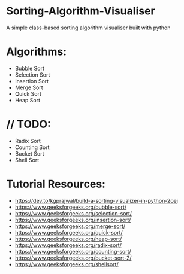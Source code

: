 # Sorting-Algorithm-Visualiser
A simple class-based sorting algorithm visualiser built with python
#
# Algorithms:
- Bubble Sort
- Selection Sort
- Insertion Sort
- Merge Sort
- Quick Sort
- Heap Sort
# // TODO:
- Radix Sort
- Counting Sort
- Bucket Sort
- Shell Sort

# Tutorial Resources:
- https://dev.to/kgprajwal/build-a-sorting-visualizer-in-python-2oej
- https://www.geeksforgeeks.org/bubble-sort/
- https://www.geeksforgeeks.org/selection-sort/
- https://www.geeksforgeeks.org/insertion-sort/
- https://www.geeksforgeeks.org/merge-sort/
- https://www.geeksforgeeks.org/quick-sort/
- https://www.geeksforgeeks.org/heap-sort/
- https://www.geeksforgeeks.org/radix-sort/
- https://www.geeksforgeeks.org/counting-sort/
- https://www.geeksforgeeks.org/bucket-sort-2/
- https://www.geeksforgeeks.org/shellsort/
